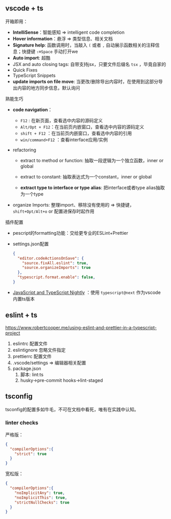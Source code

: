 

## vscode + ts

开箱即用：

- **IntelliSense**：智能感知 => intelligent code completion
- **Hover information**：悬浮 => 类型信息、相关文档
- **Signature help**: 函数调用时，当敲入 `(` 或者 `,` 自动展示函数相关的注释信息；快捷键 `⇧⌘Space`  手动打开we
-  **Auto import**: 超酷
- JSX and auto closing tags: 自带支持jsx，只要文件后缀名 `tsx` ，毕竟自家的
- Quick Fixes
- TypeScript Snippets
- **update imports on file move**: 当更改/删除导出内容时，在使用到这部分导出内容的地方同步信息，默认询问 



熟能生巧

- **code navigation**：
  -  `F12` : 在新页面，查看选中内容的源码定义
  -  `Alt/Opt + F12`：在当前页内嵌窗口，查看选中内容的源码定义
  -  `shift + F12` ：在当前页内嵌窗口，查看选中内容的引用
  -  `win/command+F12` ：查看interface应用/实例
- refactoring

  - extract to method or function: 抽取一段逻辑为一个独立函数，inner or global

  - extract to constant: 抽取表达式为一个constant，inner or global

  - **extract type to interface or type alias**: 把interface或者type alias抽取为一个type
- organize Imports: 整理import、移除没有使用的 => 快捷键， `shift+Opt/Alt+o` or 配置进保存时起作用



插件配置

- pescript的formatting功能：交给更专业的ESLint+Prettier

- settings.json配置

  ```json
  {  
    "editor.codeActionsOnSave": {    
      "source.fixAll.eslint": true,    
      "source.organizeImports": true  
    },  
    "typescript.format.enable": false, 
  }
  ```

- [JavaScript and TypeScript Nightly](https://marketplace.visualstudio.com/items?itemName=ms-vscode.vscode-typescript-next) ：使用 `typescript@next` 作为vscode 内置ts版本



## eslint + ts

https://www.robertcooper.me/using-eslint-and-prettier-in-a-typescript-project

1. eslintrc 配置文件
2. eslintignore 忽略文件指定
3. prettierrc 配置文件
4. .vscode/settings => 编辑器相关配置
5. package.json
   1. 脚本: lint:ts
   2. husky->pre-commit hooks->lint-staged



## tsconfig

tsconfig的配置多如牛毛，不可在文档中看死，唯有在实践中认知。



### linter checks

严格版：

```json
{
  "compilerOptions":{
    "strict": true
  }
}
```

宽松版：

```json
{
  "compilerOptions":{
    "noImplicitAny": true,
    "noImplicitThis": true,
    "strictNullChecks": true
  }
}
```

